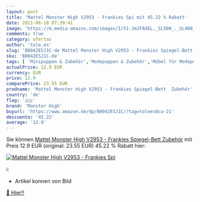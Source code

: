 ```yaml
---
layout: post
title: 'Mattel Monster High V2953 - Frankies Spi mit 45.22 % Rabatt'
date: 2021-06-10 07:39:41
image: 'https://m.media-amazon.com/images/I/51-JmJFAXEL._SL500_._SL400_.jpg'
comments: true
category: ofertas
author: 'tole.es'
slug: 'B0042ESJ1C-de Mattel Monster High V2953 - Frankies Spiegel-Bett Zubehör'
sku: 'B0042ESJ1C-de'
tags: [ 'Minipuppen & Zubehör','Modepuppen & Zubehör','Möbel für Modepuppen','Puppen & Zubehör','Spielzeug','monster high', ]
actualPrice: 12.9 EUR
currency: EUR
price: 12.9
comparePrice: 23.55 EUR
prodname: 'Mattel Monster High V2953 - Frankies Spiegel-Bett  Zubehör'
country: 'de'
flag: '🇩🇪'
brand: 'Monster High'
buyurl: 'https://www.amazon.de/dp/B0042ESJ1C/?tag=tolees0ca-21'
descuento: '45.22'
average: '12.9'
---
```


Sie können [Mattel Monster High V2953 - Frankies Spiegel-Bett  Zubehör](https://www.amazon.de/dp/B0042ESJ1C/?tag=tolees0ca-21) mit Preis 12.9 EUR (original: 23.55 EUR) 45.22 % Rabatt hier:

[![Mattel Monster High V2953 - Frankies Spi](https://m.media-amazon.com/images/I/51-JmJFAXEL._SL500_._SL400_.jpg)](https://www.amazon.de/dp/B0042ESJ1C/?tag=tolees0ca-21)

ℹ️:

- Artikel konnen von Bild

[🛒 Hier!!](https://www.amazon.de/dp/B0042ESJ1C/?tag=tolees0ca-21)
